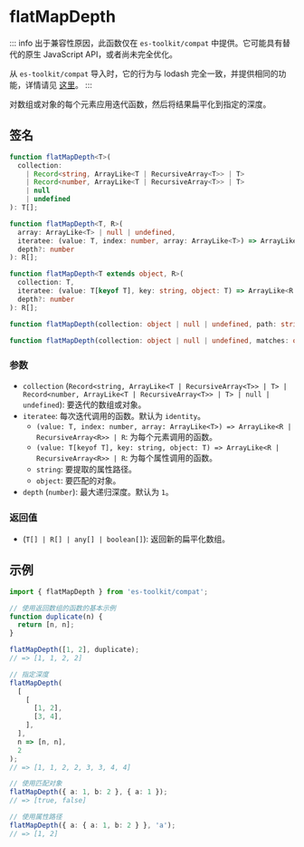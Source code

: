 # flatMapDepth

::: info
出于兼容性原因，此函数仅在 `es-toolkit/compat` 中提供。它可能具有替代的原生 JavaScript API，或者尚未完全优化。

从 `es-toolkit/compat` 导入时，它的行为与 lodash 完全一致，并提供相同的功能，详情请见 [这里](../../../compatibility.md)。
:::

对数组或对象的每个元素应用迭代函数，然后将结果扁平化到指定的深度。

## 签名

```typescript
function flatMapDepth<T>(
  collection:
    | Record<string, ArrayLike<T | RecursiveArray<T>> | T>
    | Record<number, ArrayLike<T | RecursiveArray<T>> | T>
    | null
    | undefined
): T[];

function flatMapDepth<T, R>(
  array: ArrayLike<T> | null | undefined,
  iteratee: (value: T, index: number, array: ArrayLike<T>) => ArrayLike<R | RecursiveArray<R>> | R,
  depth?: number
): R[];

function flatMapDepth<T extends object, R>(
  collection: T,
  iteratee: (value: T[keyof T], key: string, object: T) => ArrayLike<R | RecursiveArray<R>> | R,
  depth?: number
): R[];

function flatMapDepth(collection: object | null | undefined, path: string, depth?: number): any[];

function flatMapDepth(collection: object | null | undefined, matches: object, depth?: number): boolean[];
```

### 参数

- `collection` (`Record<string, ArrayLike<T | RecursiveArray<T>> | T> | Record<number, ArrayLike<T | RecursiveArray<T>> | T> | null | undefined`): 要迭代的数组或对象。
- `iteratee`: 每次迭代调用的函数。默认为 `identity`。
  - `(value: T, index: number, array: ArrayLike<T>) => ArrayLike<R | RecursiveArray<R>> | R`: 为每个元素调用的函数。
  - `(value: T[keyof T], key: string, object: T) => ArrayLike<R | RecursiveArray<R>> | R`: 为每个属性调用的函数。
  - `string`: 要提取的属性路径。
  - `object`: 要匹配的对象。
- `depth` (`number`): 最大递归深度。默认为 `1`。

### 返回值

- (`T[] | R[] | any[] | boolean[]`): 返回新的扁平化数组。

## 示例

```typescript
import { flatMapDepth } from 'es-toolkit/compat';

// 使用返回数组的函数的基本示例
function duplicate(n) {
  return [n, n];
}

flatMapDepth([1, 2], duplicate);
// => [1, 1, 2, 2]

// 指定深度
flatMapDepth(
  [
    [
      [1, 2],
      [3, 4],
    ],
  ],
  n => [n, n],
  2
);
// => [1, 1, 2, 2, 3, 3, 4, 4]

// 使用匹配对象
flatMapDepth({ a: 1, b: 2 }, { a: 1 });
// => [true, false]

// 使用属性路径
flatMapDepth({ a: { a: 1, b: 2 } }, 'a');
// => [1, 2]
```
